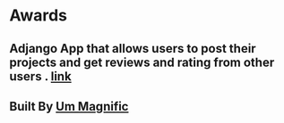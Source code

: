 # Awards
## Adjango App that allows users to post their projects and get reviews and rating from other users . [link](https://awardsmag.herokuapp.com/)
## Built By [Um Magnific](https://github.com/Magnific7/)
